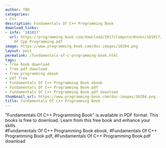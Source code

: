 ```yaml
---
author: TBD
categories:
- C++
description: Fundamentals Of C++ Programming Book
download_links:
- info: '181017'
  url: https://programming-book.com/download/2017/ComputerBooks/181017/Fundamentals
    Of Cpp Programming.pdf
image: https://www.programming-book.com/doc-images/10204.png
layout: post
permalink: /fundamentals-of-c-programming-book.html
tags:
- free book download
- free pdf download
- free programming ebook
- pdf free
- Fundamentals Of C++ Programming Book ebook
- Fundamentals Of C++ Programming Book pdf
- Fundamentals Of C++ Programming Book pdf download
thumbnail_url: https://www.programming-book.com/doc-images/10204.png
title: Fundamentals Of C++ Programming Book
---
```


 
<div class="item-desc text-justify">
  "Fundamentals Of C++ Programming Book" is available in PDF format. This books is free to download. Learn from this free book and enhance your skills.
  <br>
  #Fundamentals Of C++ Programming Book ebook, #Fundamentals Of C++ Programming Book pdf, #Fundamentals Of C++ Programming Book pdf download
</div>